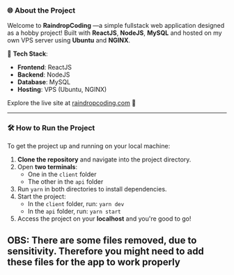 ### 🌐 About the Project

Welcome to **RaindropCoding** —a simple fullstack web application designed as a hobby project! Built with **ReactJS**, **NodeJS**, **MySQL** and hosted on my own VPS server using **Ubuntu** and **NGINX**.

🚀 **Tech Stack**:
- **Frontend**: ReactJS
- **Backend**: NodeJS
- **Database**: MySQL
- **Hosting**: VPS (Ubuntu, NGINX)

Explore the live site at [raindropcoding.com](https://raindropcoding.com) 🌟

---

### 🛠 How to Run the Project

To get the project up and running on your local machine:

1. **Clone the repository** and navigate into the project directory.
2. Open **two terminals**:
   - One in the `client` folder
   - The other in the `api` folder
3. Run `yarn` in both directories to install dependencies.
4. Start the project:
   - In the `client` folder, run: `yarn dev`
   - In the `api` folder, run: `yarn start`
5. Access the project on your **localhost** and you're good to go!

## OBS: There are some files removed, due to sensitivity. Therefore you might need to add these files for the app to work properly
